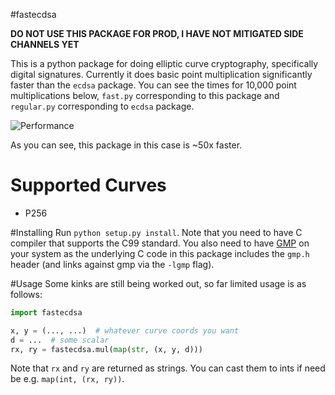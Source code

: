 #fastecdsa

**DO NOT USE THIS PACKAGE FOR PROD, I HAVE NOT MITIGATED SIDE CHANNELS YET**

This is a python package for doing elliptic curve cryptography, specifically
digital signatures. Currently it does basic point multiplication significantly
faster than the `ecdsa` package. You can see the times for 10,000 point
multiplications below, `fast.py` corresponding to this package and `regular.py`
corresponding to `ecdsa` package.

![Performance](http://i.imgur.com/olqitSs.png?1)

As you can see, this package in this case is ~50x faster.

# Supported Curves
* P256

#Installing
Run `python setup.py install`. Note that you need to have C compiler that
supports the C99  standard. You also need to have [GMP](https://gmplib.org/) on
your system as the underlying C code in this package includes the `gmp.h` header
(and links against gmp via the `-lgmp` flag).

#Usage
Some kinks are still being worked out, so far limited usage is as follows:

```python
import fastecdsa

x, y = (..., ...)  # whatever curve coords you want
d = ...  # some scalar
rx, ry = fastecdsa.mul(map(str, (x, y, d)))
```

Note that `rx` and `ry` are returned as strings. You can cast them to ints if
need be e.g. `map(int, (rx, ry))`.
